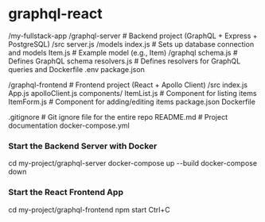 # graphql-react
/my-fullstack-app
  /graphql-server            # Backend project (GraphQL + Express + PostgreSQL)
    /src
      server.js
      /models
        index.js            # Sets up database connection and models
        Item.js             # Example model (e.g., Item)
      /graphql
        schema.js           # Defines GraphQL schema
        resolvers.js        # Defines resolvers for GraphQL queries and 
    Dockerfile
    .env
    package.json

  /graphql-frontend          # Frontend project (React + Apollo Client)
    /src
      index.js
      App.js
      apolloClient.js
      components/
        ItemList.js         # Component for listing items
        ItemForm.js         # Component for adding/editing items
    package.json
    Dockerfile

  .gitignore                 # Git ignore file for the entire repo
  README.md                  # Project documentation
  docker-compose.yml


### Start the Backend Server with Docker
cd my-project/graphql-server
docker-compose up --build
docker-compose down

### Start the React Frontend App
cd my-project/graphql-frontend
npm start
Ctrl+C
